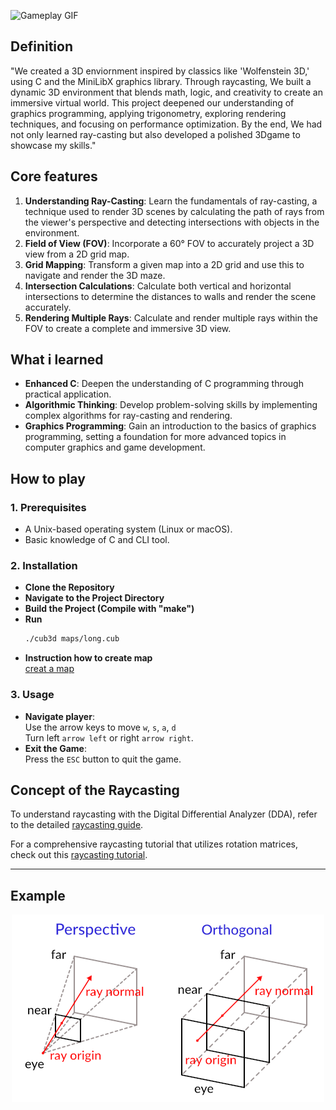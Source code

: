 
![Gameplay GIF](doc/pic/output.gif)


<!--
<p align="center">
  <img src="doc/pic/Fig0_head.png" alt="Example of the game view">
</p>
-->


## Definition
"We created a 3D enviornment inspired by classics like 'Wolfenstein 3D,' using C and the MiniLibX graphics library. Through raycasting, We built a dynamic 3D environment that blends math, logic, and creativity to create an immersive virtual world. This project deepened our understanding of graphics programming, applying trigonometry, exploring rendering techniques, and focusing on performance optimization. By the end, We had not only learned ray-casting but also developed a polished 3Dgame to showcase my skills."

## Core features
1. **Understanding Ray-Casting**: Learn the fundamentals of ray-casting, a technique used to render 3D scenes by calculating the path of rays from the viewer's perspective and detecting intersections with objects in the environment.
2. **Field of View (FOV)**: Incorporate a 60° FOV to accurately project a 3D view from a 2D grid map.
3. **Grid Mapping**: Transform a given map into a 2D grid and use this to navigate and render the 3D maze.
4. **Intersection Calculations**: Calculate both vertical and horizontal intersections to determine the distances to walls and render the scene accurately.
5. **Rendering Multiple Rays**: Calculate and render multiple rays within the FOV to create a complete and immersive 3D view.

## What i learned

- **Enhanced C**: Deepen the understanding of C programming through practical application.
- **Algorithmic Thinking**: Develop problem-solving skills by implementing complex algorithms for ray-casting and rendering.
- **Graphics Programming**: Gain an introduction to the basics of graphics programming, setting a foundation for more advanced topics in computer graphics and game development.

## How to play

### 1. Prerequisites

- A Unix-based operating system (Linux or macOS).
- Basic knowledge of C and CLI tool.

### 2. Installation

- **Clone the Repository**
- **Navigate to the Project Directory**
- **Build the Project (Compile with "make")**
- **Run**
   ```bash
   ./cub3d maps/long.cub
   ```
- **Instruction how to create map**
   <br>[creat a map](doc/info/creat_map.md)

### 3. Usage

- **Navigate player**: <br>
Use the arrow keys to move `w`, `s`, `a`, `d` <br>
Turn left `arrow left` or right `arrow right`.
- **Exit the Game**:<br>
Press the `ESC` button to quit the game.

## Concept of the Raycasting
To understand raycasting with the Digital Differential Analyzer (DDA), refer to the detailed [raycasting guide](doc/info/Calculation_the_Ray.md).

For a comprehensive raycasting tutorial that utilizes rotation matrices, check out this [raycasting tutorial](https://lodev.org/cgtutor/raycasting.html).

---
## Example

<p align="center">
  <img src="doc/pic/Fig9_raycast_example.png" alt="Example Raycasting">
</p>
